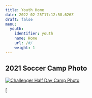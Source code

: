 ```yaml
---
title: Youth Home
date: 2022-02-25T17:12:58.626Z
draft: false
menu:
  youth:
    identifier: youth
    name: Home
    url: /#/
    weight: 1
---
```

## 2021 Soccer Camp Photo

[![Challenger Half Day Camp Photo](https://res.cloudinary.com/robinson-soccer/image/upload/v1647279719/Youth/Home/2021-challenger-half-day-small_y620qc.png)](https://res.cloudinary.com/robinson-soccer/image/upload/v1647279719/Youth/Home/2021-challenger-half-day-small_y620qc.png)





[